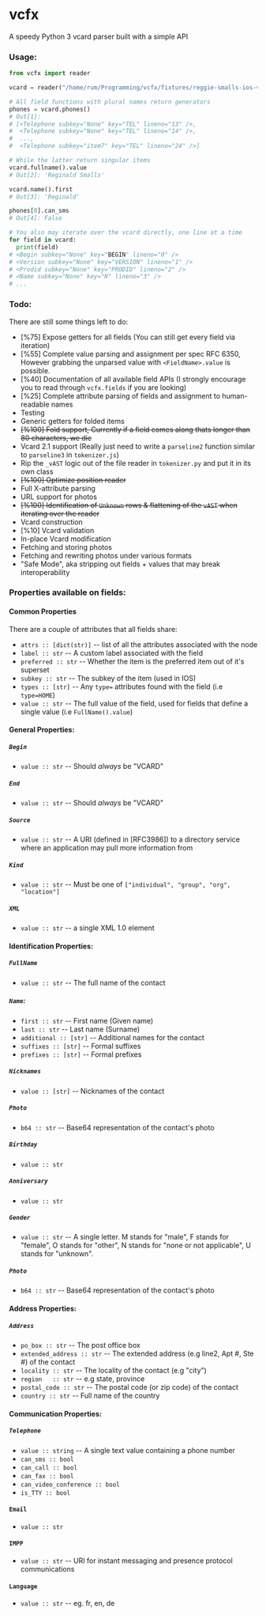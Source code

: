 # vcfx
A speedy Python 3 vcard parser built with a simple API

### Usage:
```python
from vcfx import reader

vcard = reader("/home/rum/Programming/vcfx/fixtures/reggie-smalls-ios-v3.0.vcf")

# All field functions with plural names return generators
phones = vcard.phones()
# Out[1]:
# [<Telephone subkey="None" key="TEL" lineno="13" />,
#  <Telephone subkey="None" key="TEL" lineno="14" />,
#  ...,
#  <Telephone subkey="item7" key="TEL" lineno="24" />]

# While the latter return singular items
vcard.fullname().value
# Out[2]: 'Reginald Smalls'

vcard.name().first
# Out[3]: 'Reginald'

phones[0].can_sms
# Out[4]: False

# You also may iterate over the vcard directly, one line at a time
for field in vcard:
  print(field)
# <Begin subkey="None" key="BEGIN" lineno="0" />
# <Version subkey="None" key="VERSION" lineno="1" />
# <Prodid subkey="None" key="PRODID" lineno="2" />
# <Name subkey="None" key="N" lineno="3" />
# ...
```

### Todo:
There are still some things left to do:
  - [%75] Expose getters for all fields (You can still get every field via iteration)
  - [%55] Complete value parsing and assignment per spec RFC 6350, However grabbing the unparsed value with `<FieldName>.value` is possible.
  - [%40] Documentation of all available field APIs (I strongly encourage you to read through `vcfx.fields` if you are looking)
  - [%25] Complete attribute parsing of fields and assignment to human-readable names
  - Testing
  - Generic getters for folded items
  - ~~[%100] Fold support, Currently if a field comes along thats longer than 80 characters, we die~~
  - Vcard 2.1 support (Really just need to write a `parseline2` function similar to `parseline3` in `tokenizer.js`)
  - Rip the `_vAST` logic out of the file reader in `tokenizer.py` and put it in its own class
  - ~~[%100] Optimize position reader~~
  - Full X-attribute parsing
  - URL support for photos
  - ~~[%100] Identification of `Unknown` rows & flattening of the `vAST` when iterating over the reader~~
  - Vcard construction
  - [%10] Vcard validation
  - In-place Vcard modification
  - Fetching and storing photos
  - Fetching and rewriting photos under various formats
  - "Safe Mode", aka stripping out fields + values that may break interoperability

### Properties available on fields:

#### Common Properties
There are a couple of attributes that all fields share:
- `attrs :: [dict(str)]`    -- list of all the attributes associated with the node
- `label :: str`            -- A custom label associated with the field
- `preferred :: str`        -- Whether the item is the preferred item out of it's superset
- `subkey :: str`           -- The subkey of the item (used in IOS)
- `types :: [str]`          -- Any `type=` attributes found with the field (i.e `type=HOME`)
- `value :: str`            -- The full value of the field, used for fields that define a single value (i.e `FullName().value`)


#### General Properties:
##### `Begin`

- `value :: str`       -- Should _always_ be "VCARD"

##### `End`

- `value :: str`       -- Should _always_ be "VCARD"

##### `Source`

- `value :: str`       -- A URI (defined in [RFC3986]) to a directory service where an application may pull more information from   

##### `Kind`

- `value :: str`        -- Must be one of `["individual", "group", "org", "location"]`

##### `XML`

- `value :: str`        -- a single XML 1.0 element

#### Identification Properties:
##### `FullName`
- `value :: str`        -- The full name of the contact

##### `Name`:
- `first :: str`        -- First name (Given name)
- `last :: str`         -- Last name (Surname)
- `additional :: [str]` -- Additional names for the contact
- `suffixes :: [str]`   -- Formal suffixes
- `prefixes :: [str]`   -- Formal prefixes

##### `Nicknames`

- `value :: [str]`        -- Nicknames of the contact

##### `Photo`
- `b64 :: str`          -- Base64 representation of the contact's photo

##### `Birthday`

- `value :: str`

##### `Anniversary`

- `value :: str`

##### `Gender`

- `value :: str`        -- A single letter.  M stands for "male", F stands for "female", O stands for "other", N stands for "none or not applicable", U stands for "unknown".

##### `Photo`
- `b64 :: str`          -- Base64 representation of the contact's photo


#### Address Properties:
##### `Address`

- `po_box :: str`      -- The post office box
- `extended_address :: str` -- The extended address (e.g line2, Apt #, Ste #) of the contact
- `locality :: str`    -- The locality of the contact (e.g "city")
- `region   :: str`    -- e.g state, province
- `postal_code :: str` -- The postal code (or zip code) of the contact
- `country :: str`     -- Full name of the country

#### Communication Properties:
##### `Telephone`

- `value :: string`    -- A single text value containing a phone number
- `can_sms :: bool`
- `can_call :: bool`
- `can_fax :: bool`
- `can_video_conference :: bool`
- `is_TTY :: bool`

#### `Email`

- `value :: str`

#### `IMPP`

- `value :: str` -- URI for instant messaging and presence protocol communications

#### `Language`

- `value :: str` -- eg. fr, en, de
